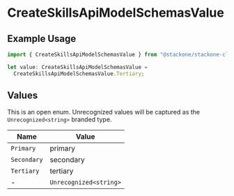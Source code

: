 # CreateSkillsApiModelSchemasValue

## Example Usage

```typescript
import { CreateSkillsApiModelSchemasValue } from "@stackone/stackone-client-ts/sdk/models/shared";

let value: CreateSkillsApiModelSchemasValue =
  CreateSkillsApiModelSchemasValue.Tertiary;
```

## Values

This is an open enum. Unrecognized values will be captured as the `Unrecognized<string>` branded type.

| Name                   | Value                  |
| ---------------------- | ---------------------- |
| `Primary`              | primary                |
| `Secondary`            | secondary              |
| `Tertiary`             | tertiary               |
| -                      | `Unrecognized<string>` |
